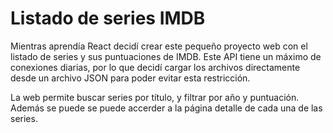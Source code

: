 # Listado de series IMDB

Mientras aprendía React decidí crear este pequeño proyecto web con el listado de series y sus puntuaciones de IMDB. Este API tiene un máximo de conexiones diarias, por lo que decidí cargar los archivos directamente desde un archivo JSON para poder evitar esta restricción.

La web permite buscar series por título, y filtrar por año y puntuación. Además se puede se puede accerder a la página detalle de cada una de las series.
